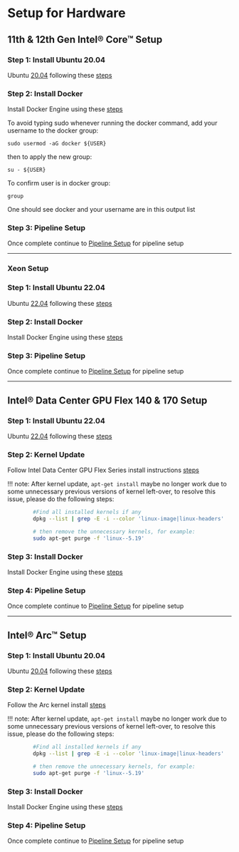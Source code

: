 # Setup for Hardware

## 11th & 12th Gen Intel® Core™ Setup

### Step 1: Install Ubuntu 20.04

Ubuntu [20.04](https://releases.ubuntu.com/focal/) following these [steps](https://ubuntu.com/tutorials/install-ubuntu-desktop#1-overview)

### Step 2: Install Docker

Install Docker Engine using these [steps](https://docs.docker.com/engine/install/ubuntu/)

To avoid typing sudo whenever running the docker command, add your username to the docker group:

```
sudo usermod -aG docker ${USER}
```
then to apply the new group:

```
su - ${USER}
```
To confirm user is in docker group:

```
group
```
One should see docker and your username are in this output list

### Step 3: Pipeline Setup

Once complete continue to [Pipeline Setup](./pipelinesetup.md) for pipeline setup

---

### Xeon Setup

### Step 1: Install Ubuntu 22.04

Ubuntu [22.04](https://releases.ubuntu.com/22.04/) following these [steps](https://ubuntu.com/tutorials/install-ubuntu-desktop#1-overview)

### Step 2: Install Docker

Install Docker Engine using these [steps](https://docs.docker.com/engine/install/ubuntu/)

### Step 3: Pipeline Setup

Once complete continue to [Pipeline Setup](./pipelinesetup.md) for pipeline setup

---

## Intel® Data Center GPU Flex 140 & 170 Setup

### Step 1: Install Ubuntu 22.04

Ubuntu [22.04](https://releases.ubuntu.com/22.04/) following these [steps](https://ubuntu.com/tutorials/install-ubuntu-desktop#1-overview)

### Step 2: Kernel Update

Follow Intel Data Center GPU Flex Series install instructions [steps](https://dgpu-docs.intel.com/installation-guides/ubuntu/ubuntu-jammy-dc.html)

!!! note:
    After kernel update, `apt-get install` maybe no longer work due to some unnecessary previous versions of kernel left-over,
    to resolve this issue, please do the following steps:

```bash
        #Find all installed kernels if any
        dpkg --list | grep -E -i --color 'linux-image|linux-headers'

        # then remove the unnecessary kernels, for example:
        sudo apt-get purge -f 'linux--5.19'
```

### Step 3: Install Docker

Install Docker Engine using these [steps](https://docs.docker.com/engine/install/ubuntu/)

### Step 4: Pipeline Setup

Once complete continue to [Pipeline Setup](./pipelinesetup.md) for pipeline setup

---

## Intel® Arc™ Setup

### Step 1: Install Ubuntu 20.04

Ubuntu [20.04](https://releases.ubuntu.com/focal/) following these [steps](https://ubuntu.com/tutorials/install-ubuntu-desktop#1-overview)

### Step 2: Kernel Update

Follow the Arc kernel install [steps](https://dgpu-docs.intel.com/installation-guides/ubuntu/ubuntu-focal-arc.html)

!!! note:
    After kernel update, `apt-get install` maybe no longer work due to some unnecessary previous versions of kernel left-over,
    to resolve this issue, please do the following steps:

```bash
        #Find all installed kernels if any
        dpkg --list | grep -E -i --color 'linux-image|linux-headers'

        # then remove the unnecessary kernels, for example:
        sudo apt-get purge -f 'linux--5.19'
```

### Step 3: Install Docker

Install Docker Engine using these [steps](https://docs.docker.com/engine/install/ubuntu/)

### Step 4: Pipeline Setup

Once complete continue to [Pipeline Setup](./pipelinesetup.md) for pipeline setup
